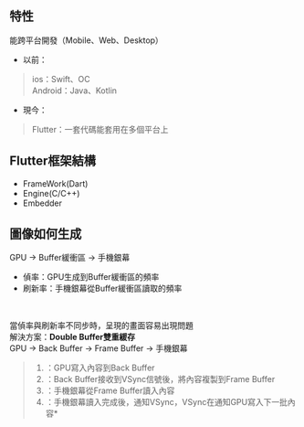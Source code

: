 ## 特性
能跨平台開發（Mobile、Web、Desktop）

* 以前：<br>
> ios：Swift、OC<br>
> Android：Java、Kotlin

* 現今：<br>
> Flutter：一套代碼能套用在多個平台上

## Flutter框架結構
* FrameWork(Dart)
* Engine(C/C++)
* Embedder

## 圖像如何生成
GPU -> Buffer緩衝區 -> 手機銀幕
* 偵率：GPU生成到Buffer緩衝區的頻率
* 刷新率：手機銀幕從Buffer緩衝區讀取的頻率
<br>

當偵率與刷新率不同步時，呈現的畫面容易出現問題<br>
解決方案：**Double Buffer雙重緩存**<br>
GPU -> Back Buffer -> Frame Buffer -> 手機銀幕
> 1. ：GPU寫入內容到Back Buffer
> 2. ：Back Buffer接收到VSync信號後，將內容複製到Frame Buffer
> 3. ：手機銀幕從Frame Buffer讀入內容
> 4. ：手機銀幕讀入完成後，通知VSync，VSync在通知GPU寫入下一批內容* 
